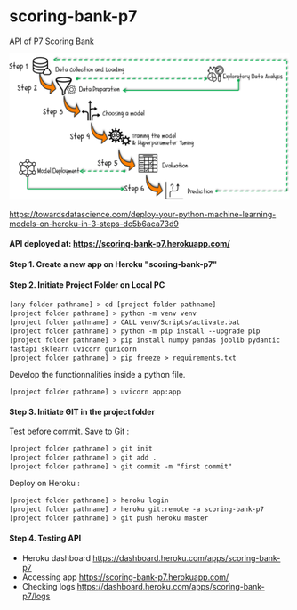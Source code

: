 # scoring-bank-p7
API of P7 Scoring Bank

![ml_life_cycle](https://github.com/incubated-geek-cc/mental-healthcare-predictors/blob/main/ml_life_cycle.png)

https://towardsdatascience.com/deploy-your-python-machine-learning-models-on-heroku-in-3-steps-dc5b6aca73d9

#### API deployed at: https://scoring-bank-p7.herokuapp.com/

#### Step 1. Create a new app on Heroku "scoring-bank-p7"

#### Step 2. Initiate Project Folder on Local PC
```
[any folder pathname] > cd [project folder pathname]
[project folder pathname] > python -m venv venv
[project folder pathname] > CALL venv/Scripts/activate.bat
[project folder pathname] > python -m pip install --upgrade pip
[project folder pathname] > pip install numpy pandas joblib pydantic fastapi sklearn uvicorn gunicorn
[project folder pathname] > pip freeze > requirements.txt
```

Develop the functionnalities inside a python file.
```
[project folder pathname] > uvicorn app:app
```

#### Step 3. Initiate GIT in the project folder
Test before commit.
Save to Git :
```
[project folder pathname] > git init
[project folder pathname] > git add .
[project folder pathname] > git commit -m "first commit"
```

Deploy on Heroku :
```
[project folder pathname] > heroku login
[project folder pathname] > heroku git:remote -a scoring-bank-p7
[project folder pathname] > git push heroku master
```

#### Step 4. Testing API
* Heroku dashboard https://dashboard.heroku.com/apps/scoring-bank-p7
* Accessing app https://scoring-bank-p7.herokuapp.com/
* Checking logs https://dashboard.heroku.com/apps/scoring-bank-p7/logs